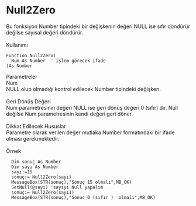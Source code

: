 # Null2Zero

Bu fonksiyon Number tipindeki bir değişkenin değeri NULL ise sıfır döndürür değilse sayısal değeri döndürür.\
\
Kullanımı

```
Function Null2Zero(
  Num As Number  ' işlem görecek ifade
)As Number
```

Parametreler\
Num\
NULL olup olmadığı kontrol edilecek Number tipindeki değişken.\
\
Geri Dönüş Değeri\
Num parametresinin değeri NULL ise geri dönüş değeri 0 (sıfır) dır. Null değilse Num parametresinin kendi değeri geri döner.\
\
Dikkat Edilecek Hususlar\
Parametre olarak verilen değer mutlaka Number formatındaki bir ifade olması gerekmektedir.\
\
Örnek

```
  Dim sonuç As Number
  Dim sayı As Number
  sayı:=15
  sonuç:= Null2Zero(sayı)
  MessageBox(STR(sonuç),"Sonuç 15 olmalı",MB_OK)
  SetNull(@sayı) 'sayıyı Null yapalım
  sonuç:= Null2Zero(sayı1)
  MessageBox(STR(sonuç),"Sonuc 0 (sıfır )  olmalı",MB_OK)
```

